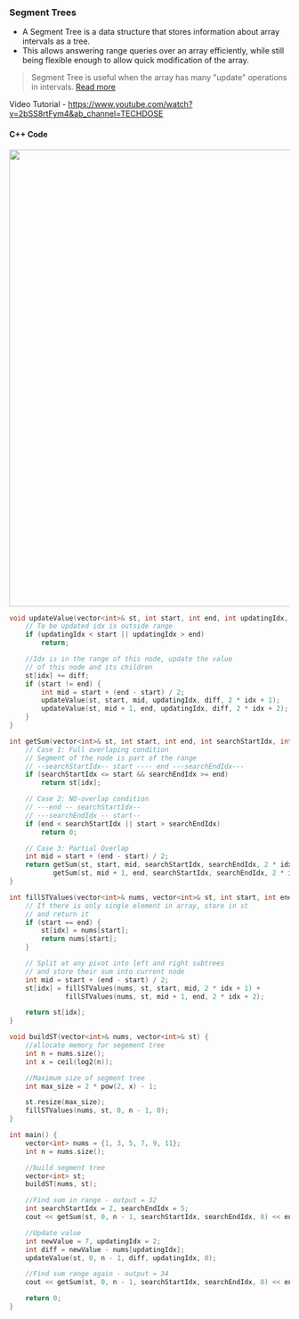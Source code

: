 ### Segment Trees

- A Segment Tree is a data structure that stores information about array intervals as a tree.
- This allows answering range queries over an array efficiently, while still being flexible enough to allow quick modification of the array. 

> Segment Tree is useful when the array has many "update" operations in intervals. [Read more](https://cp-algorithms.com/data_structures/segment_tree.html)

Video Tutorial - https://www.youtube.com/watch?v=2bSS8rtFym4&ab_channel=TECHDOSE

#### C++ Code
<img width="820" src="https://user-images.githubusercontent.com/27401142/182177229-6db97527-7130-403a-ae90-0032b5e4f39c.png">

```cpp
void updateValue(vector<int>& st, int start, int end, int updatingIdx, int diff, int idx) {
    // To be updated idx is outside range
    if (updatingIdx < start || updatingIdx > end)
        return;

    //Idx is in the range of this node, update the value
    // of this node and its children
    st[idx] += diff;
    if (start != end) {
        int mid = start + (end - start) / 2;
        updateValue(st, start, mid, updatingIdx, diff, 2 * idx + 1);
        updateValue(st, mid + 1, end, updatingIdx, diff, 2 * idx + 2);
    }
}

int getSum(vector<int>& st, int start, int end, int searchStartIdx, int searchEndIdx, int idx) {
    // Case 1: Full overlaping condition
    // Segment of the node is part of the range
    // --searchStartIdx-- start ---- end ---searchEndIdx---
    if (searchStartIdx <= start && searchEndIdx >= end)
        return st[idx];

    // Case 2: NO-overlap condition
    // ---end -- searchStartIdx--
    // ---searchEndIdx -- start--
    if (end < searchStartIdx || start > searchEndIdx)
        return 0;

    // Case 3: Partial Overlap
    int mid = start + (end - start) / 2;
    return getSum(st, start, mid, searchStartIdx, searchEndIdx, 2 * idx + 1) +
           getSum(st, mid + 1, end, searchStartIdx, searchEndIdx, 2 * idx + 2);
}

int fillSTValues(vector<int>& nums, vector<int>& st, int start, int end, int idx) {
    // If there is only single element in array, store in st
    // and return it
    if (start == end) {
        st[idx] = nums[start];
        return nums[start];
    }

    // Split at any pivot into left and right subtrees
    // and store their sum into current node
    int mid = start + (end - start) / 2;
    st[idx] = fillSTValues(nums, st, start, mid, 2 * idx + 1) +
              fillSTValues(nums, st, mid + 1, end, 2 * idx + 2);

    return st[idx];
}

void buildST(vector<int>& nums, vector<int>& st) {
    //allocate memory for segement tree
    int n = nums.size();
    int x = ceil(log2(n));

    //Maximum size of segment tree
    int max_size = 2 * pow(2, x) - 1;

    st.resize(max_size);
    fillSTValues(nums, st, 0, n - 1, 0);
}

int main() {
    vector<int> nums = {1, 3, 5, 7, 9, 11};
    int n = nums.size();

    //build segment tree
    vector<int> st;
    buildST(nums, st);

    //Find sum in range - output = 32
    int searchStartIdx = 2, searchEndIdx = 5;
    cout << getSum(st, 0, n - 1, searchStartIdx, searchEndIdx, 0) << endl;

    //Update value
    int newValue = 7, updatingIdx = 2;
    int diff = newValue - nums[updatingIdx];
    updateValue(st, 0, n - 1, diff, updatingIdx, 0);

    //Find sum range again - output = 34
    cout << getSum(st, 0, n - 1, searchStartIdx, searchEndIdx, 0) << endl;

    return 0;
}
```
